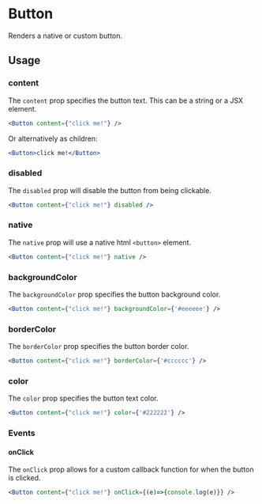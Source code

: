 # Button

Renders a native or custom button.

## Usage

### content
The `content` prop specifies the button text. This can be a string or a JSX element.

```jsx
<Button content={"click me!"} />
```
 
Or alternatively as children:

```jsx
<Button>click me!</Button>
```

### disabled
The `disabled` prop will disable the button from being clickable.

```jsx
<Button content={"click me!"} disabled />
```

### native
The `native` prop will use a native html `<button>` element.

```jsx
<Button content={"click me!"} native />
```

### backgroundColor
The `backgroundColor` prop specifies the button background color.

```jsx
<Button content={"click me!"} backgroundColor={'#eeeeee'} />
```

### borderColor
The `borderColor` prop specifies the button border color.

```jsx
<Button content={"click me!"} borderColor={'#cccccc'} />
```
### color
The `color` prop specifies the button text color.

```jsx
<Button content={"click me!"} color={'#222222'} />
```

### Events

#### onClick
The `onClick` prop allows for a custom callback function for when the button is clicked.

```jsx
<Button content={"click me!"} onClick={(e)=>{console.log(e)}} />
```
